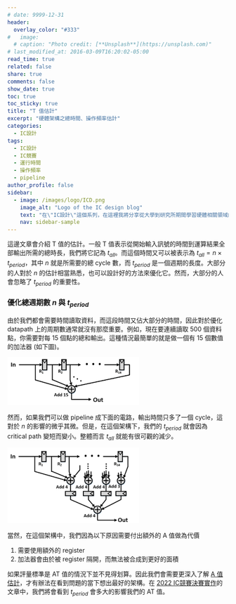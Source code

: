```yaml
---
# date: 9999-12-31
header:
  overlay_color: "#333"
#   image: 
  # caption: "Photo credit: [**Unsplash**](https://unsplash.com)"
# last_modified_at: 2016-03-09T16:20:02-05:00
read_time: true
related: false
share: true
comments: false
show_date: true
toc: true
toc_sticky: true
title: "T 值估計"
excerpt: "硬體架構之總時間、操作頻率估計"
categories:
  - IC設計
tags:
  - IC設計
  - IC競賽
  - 運行時間
  - 操作頻率
  - pipeline
author_profile: false
sidebar:
  - image: /images/logo/ICD.png
    image_alt: "Logo of the IC design blog"
    text: "在\"IC設計\"這個系列，在這裡我將分享從大學到研究所期間學習硬體相關領域的經驗和學問。我深入研究了許多硬體相關的議題，包括適合硬體的演算法、電路設計等等。希望透過分享，可以為對硬體有興趣的讀者提供有價值的知識和經驗！"
    nav: sidebar-sample
---
```

這邊文章會介紹 T 值的估計。一般 T 值表示從開始輸入訊號的時間到運算結果全部輸出所需的總時長，我們將它記為 $t_{all}$。而這個時間又可以被表示為 $t_{all}=n\times{}t_{period}$，其中 $n$ 就是所需要的總 cycle 數，而 $t_{period}$ 是一個週期的長度。大部分的人對於 $n$ 的估計相當熟悉，也可以設計好的方法來優化它。然而，大部分的人會忽略了 $t_{period}$ 的重要性。

### 優化總週期數 $n$ 與 $t_{period}$
由於我們都會需要時間讀取資料，而這段時間又佔大部分的時間，因此對於優化 datapath 上的周期數通常就沒有那麼重要。例如，現在要連續讀取 500 個資料點，你需要對每 15 個點的總和輸出。這種情況最簡單的就是做一個有 15 個數值的加法器 (如下圖)。

<img src="/images/post_ICD/15filter.png" alt="sum filter 15" width=300>

然而，如果我們可以做 pipeline 成下面的電路，輸出時間只多了一個 cycle，這對於 $n$ 的影響的微乎其微。但是，在這個架構下，我們的 $t_{period}$ 就會因為 critical path 變短而變小。整體而言 $t_{all}$ 就能有很可觀的減少。

<img src="/images/post_ICD/15filter_pipe.png" alt="pipelined sum filter 15" width=300>

當然，在這個架構中，我們因為以下原因需要付出額外的 A 值做為代價

1. 需要使用額外的 register
2. 加法器會由於被 register 隔開，而無法被合成到更好的面積

如果評量標準是 AT 值的情況下並不見得划算。因此我們會需要更深入了解 [A 值估計](/ic設計/ICD_02)，才有辦法在看到問題的當下想出最好的架構。在 [2022 IC競賽決賽實作](/ic設計/ICD_06)的文章中，我們將會看到 $t_{period}$ 會多大的影響我們的 AT 值。
